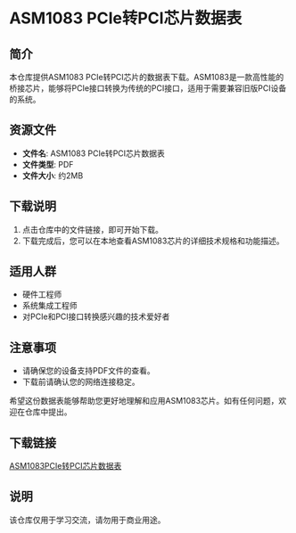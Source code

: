 # ASM1083 PCIe转PCI芯片数据表

## 简介
本仓库提供ASM1083 PCIe转PCI芯片的数据表下载。ASM1083是一款高性能的桥接芯片，能够将PCIe接口转换为传统的PCI接口，适用于需要兼容旧版PCI设备的系统。

## 资源文件
- **文件名**: ASM1083 PCIe转PCI芯片数据表
- **文件类型**: PDF
- **文件大小**: 约2MB

## 下载说明
1. 点击仓库中的文件链接，即可开始下载。
2. 下载完成后，您可以在本地查看ASM1083芯片的详细技术规格和功能描述。

## 适用人群
- 硬件工程师
- 系统集成工程师
- 对PCIe和PCI接口转换感兴趣的技术爱好者

## 注意事项
- 请确保您的设备支持PDF文件的查看。
- 下载前请确认您的网络连接稳定。

希望这份数据表能够帮助您更好地理解和应用ASM1083芯片。如有任何问题，欢迎在仓库中提出。

## 下载链接
[ASM1083PCIe转PCI芯片数据表](https://pan.quark.cn/s/6144c959b8d4)

## 说明

该仓库仅用于学习交流，请勿用于商业用途。
